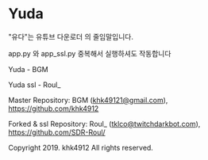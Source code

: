 # Yuda
"유다"는 유튜브 다운로더 의 줄임말입니다. 

app.py 와 app_ssl.py 중복해서 실행하셔도 작동합니다

Yuda - BGM

Yuda ssl - Roul_


Master Repository: BGM (khk49121@gmail.com), https://github.com/khk4912

Forked & ssl Repository: Roul_ (tklco@twitchdarkbot.com), https://github.com/SDR-Roul/

Copyright 2019. khk4912 All rights reserved. 

